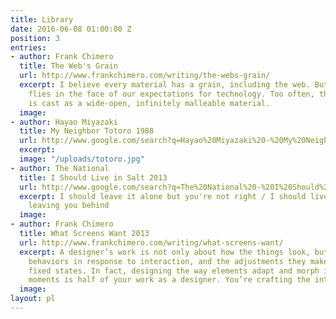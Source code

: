 ```yaml
---
title: Library
date: 2016-06-08 01:00:00 Z
position: 3
entries:
- author: Frank Chimero
  title: The Web's Grain
  url: http://www.frankchimero.com/writing/the-webs-grain/
  excerpt: I believe every material has a grain, including the web. But this assumption
    flies in the face of our expectations for technology. Too often, the internet
    is cast as a wide-open, infinitely malleable material.
  image: 
- author: Hayao Miyazaki
  title: My Neighbor Totoro 1988
  url: http://www.google.com/search?q=Hayao%20Miyazaki%20-%20My%20Neighbor%20Totoro
  excerpt: 
  image: "/uploads/totoro.jpg"
- author: The National
  title: I Should Live in Salt 2013
  url: http://www.google.com/search?q=The%20National%20-%20I%20Should%20Live%20in%20Salt
  excerpt: I should leave it alone but you're not right / I should live in salt for
    leaving you behind
  image: 
- author: Frank Chimero
  title: What Screens Want 2013
  url: http://www.frankchimero.com/writing/what-screens-want/
  excerpt: A designer’s work is not only about how the things look, but also their
    behaviors in response to interaction, and the adjustments they make between their
    fixed states. In fact, designing the way elements adapt and morph in the in-between
    moments is half of your work as a designer. You’re crafting the interstitials.
  image: 
layout: pl
---
```



